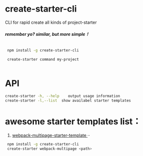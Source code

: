 # create-starter-cli
CLI for rapid create all kinds of  project-starter

##### remember yo? similar, but more simple！

```sh

 npm install -g create-starter-cli
 
 create-starter command my-project
 
 ```
 
 # API
 ```sh 
 create-starter -h, --help    output usage information
 create-starter -l,--list  show availabel starter templates
 ```

# awesome starter templates list：

1. [webpack-multipage-starter-template ](https://github.com/create-starter/create-starter-cli/new/master?readme=1)··

```sh
 npm install -g create-starter-cli
 create-starter webpack-multipage <path>
 ```
 
